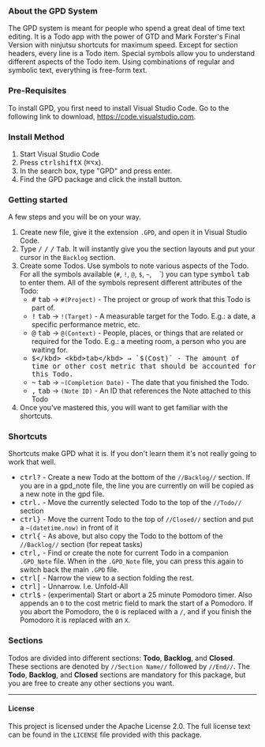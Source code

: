 ### About the GPD System

The GPD system is meant for people who spend a great deal of time text editing. It is a Todo app with the power of GTD and Mark Forster's Final Version with ninjutsu shortcuts for maximum speed. Except for section headers, every line is a Todo item. Special symbols allow you to understand different aspects of the Todo item. Using combinations of regular and symbolic text, everything is free-form text.

### Pre-Requisites

To install GPD, you first need to install Visual Studio Code. Go to the following link to download, https://code.visualstudio.com.

### Install Method
1. Start Visual Studio Code
2. Press <kbd>ctrl</kbd><kbd>shift</kbd><kbd>X</kbd> (<kbd>⌘</kbd><kbd>⌥</kbd><kbd>x</kbd>).
3. In the search box, type "GPD" and press enter.
4. Find the GPD package and click the install button.

### Getting started
A few steps and you will be on your way.

1. Create new file, give it the extension `.GPD`, and open it in Visual Studio Code.
2. Type <kbd>/</kbd> <kbd>/</kbd> <kbd>/</kbd> <kbd>Tab</kbd>. It will instantly give you the section layouts and put your cursor in the `Backlog` section.
3. Create some Todos. Use symbols to note various aspects of the Todo. For all the symbols available (`#`, `!`, `@`, `$`, `~`, ` ` `) you can type <kbd>symbol</kbd> <kbd>tab</kbd> to enter them. All of the symbols represent different attributes of the Todo:
	* <kbd>#</kbd> <kbd>tab</kbd> → `#(Project)` - The project or group of work that this Todo is part of.
	* <kbd>!</kbd> <kbd>tab</kbd> → `!(Target)` - A measurable target for the Todo. E.g.: a date, a specific performance metric, etc.
	* <kbd>@</kbd> <kbd>tab</kbd> → `@(Context)` - People, places, or things that are related or required for the Todo. E.g.: a meeting room, a person who you are waiting for.
	* <kbd>$</kbd> <kbd>tab</kbd> → `$(Cost)` - The amount of time or other cost metric that should be accounted for this Todo.
	* <kbd>~</kbd> <kbd>tab</kbd> → `~(Completion Date)` - The date that you finished the Todo.
	* <kbd>,</kbd> <kbd>tab</kbd> → `(Note ID)` - An ID that references the Note attached to this Todo
4. Once you've mastered this, you will want to get familiar with the shortcuts.

### Shortcuts
Shortcuts make GPD what it is. If you don't learn them it's not really going to work that well.

* <kbd>ctrl</kbd><kbd>?</kbd> - Create a new Todo at the bottom of the ``//Backlog//`` section. If you are in a gpd_note file, the line you are currently on will be copied as a new note in the gpd file.
* <kbd>ctrl</kbd><kbd>.</kbd> - Move the currently selected Todo to the top of the ``//Todo//`` section
* <kbd>ctrl</kbd><kbd>}</kbd> - Move the current Todo to the top of ``//Closed//`` section and put a `~(datetime.now)` in front of it
* <kbd>ctrl</kbd><kbd>{</kbd> - As above, but also copy the Todo to the bottom of the ``//Backlog//`` section (for repeat tasks)
* <kbd>ctrl</kbd><kbd>,</kbd> - Find or create the note for current Todo in a companion `.GPD_Note` file. When in the `.GPD_Note` file, you can press this again to switch back the main `.GPD` file.
* <kbd>ctrl</kbd><kbd>[</kbd> - Narrow the view to a section folding the rest.
* <kbd>ctrl</kbd><kbd>]</kbd> - Unnarrow. I.e. Unfold-All
* <kbd>ctrl</kbd><kbd>$</kbd> - (experimental) Start or abort a 25 minute Pomodoro timer. Also appends an `O` to the cost metric field to mark the start of a Pomodoro. If you abort the Pomodoro, the `O` is replaced with a `/`, and if you finish the Pomodoro it is replaced with an `X`.


### Sections

Todos are divided into different sections: **Todo**, **Backlog**, and **Closed**. These sections are denoted by `//Section Name//` followed by `//End//`. The **Todo**, **Backlog**, and **Closed** sections are mandatory for this package, but you are free to create any other sections you want.

---------------

#### License
This project is licensed under the Apache License 2.0. The full license text can be found in the `LICENSE` file provided with this package.